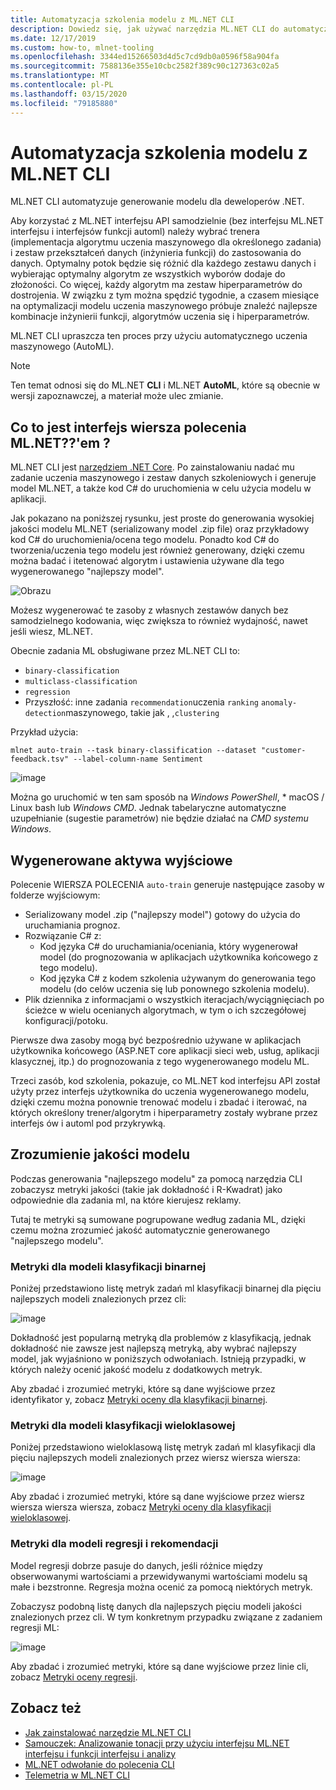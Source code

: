 ```yaml
---
title: Automatyzacja szkolenia modelu z ML.NET CLI
description: Dowiedz się, jak używać narzędzia ML.NET CLI do automatycznego uczenia najlepszego modelu z wiersza polecenia.
ms.date: 12/17/2019
ms.custom: how-to, mlnet-tooling
ms.openlocfilehash: 3344ed15266503d4d5c7cd9db0a0596f58a904fa
ms.sourcegitcommit: 7588136e355e10cbc2582f389c90c127363c02a5
ms.translationtype: MT
ms.contentlocale: pl-PL
ms.lasthandoff: 03/15/2020
ms.locfileid: "79185880"
---
```

# <a name="automate-model-training-with-the-mlnet-cli"></a>Automatyzacja szkolenia modelu z ML.NET CLI

ML.NET CLI automatyzuje generowanie modelu dla deweloperów .NET.

Aby korzystać z ML.NET interfejsu API samodzielnie (bez interfejsu ML.NET interfejsu i interfejsów funkcji automl) należy wybrać trenera (implementacja algorytmu uczenia maszynowego dla określonego zadania) i zestaw przekształceń danych (inżynieria funkcji) do zastosowania do danych. Optymalny potok będzie się różnić dla każdego zestawu danych i wybierając optymalny algorytm ze wszystkich wyborów dodaje do złożoności. Co więcej, każdy algorytm ma zestaw hiperparametrów do dostrojenia. W związku z tym można spędzić tygodnie, a czasem miesiące na optymalizacji modelu uczenia maszynowego próbuje znaleźć najlepsze kombinacje inżynierii funkcji, algorytmów uczenia się i hiperparametrów.

ML.NET CLI upraszcza ten proces przy użyciu automatycznego uczenia maszynowego (AutoML).

> [!NOTE]
> Ten temat odnosi się do ML.NET **CLI** i ML.NET **AutoML**, które są obecnie w wersji zapoznawczej, a materiał może ulec zmianie.

## <a name="what-is-the-mlnet-command-line-interface-cli"></a>Co to jest interfejs wiersza polecenia ML.NET??'em ?

ML.NET CLI jest [narzędziem .NET Core](../core/tools/global-tools.md). Po zainstalowaniu nadać mu zadanie uczenia maszynowego i zestaw danych szkoleniowych i generuje model ML.NET, a także kod C# do uruchomienia w celu użycia modelu w aplikacji.

Jak pokazano na poniższej rysunku, jest proste do generowania wysokiej jakości modelu ML.NET (serializowany model .zip file) oraz przykładowy kod C# do uruchomienia/ocena tego modelu. Ponadto kod C# do tworzenia/uczenia tego modelu jest również generowany, dzięki czemu można badać i itetenować algorytm i ustawienia używane dla tego wygenerowanego "najlepszy model".

![Obrazu](media/automate-training-with-cli/cli-high-level-process.png "Silnik AutoML pracujący wewnątrz ML.NET CLI")

Możesz wygenerować te zasoby z własnych zestawów danych bez samodzielnego kodowania, więc zwiększa to również wydajność, nawet jeśli wiesz, ML.NET.

Obecnie zadania ML obsługiwane przez ML.NET CLI to:

- `binary-classification`
- `multiclass-classification`
- `regression`
- Przyszłość: inne zadania `recommendation`uczenia `ranking` `anomaly-detection`maszynowego, takie jak , ,`clustering`

Przykład użycia:

```console
mlnet auto-train --task binary-classification --dataset "customer-feedback.tsv" --label-column-name Sentiment
```

![image](media/automate-training-with-cli/cli-model-generation.gif)

Można go uruchomić w ten sam sposób na *Windows PowerShell*, * macOS / Linux bash lub *Windows CMD*. Jednak tabelaryczne automatyczne uzupełnianie (sugestie parametrów) nie będzie działać na *CMD systemu Windows*.

## <a name="output-assets-generated"></a>Wygenerowane aktywa wyjściowe

Polecenie WIERSZA POLECENIA `auto-train` generuje następujące zasoby w folderze wyjściowym:

- Serializowany model .zip ("najlepszy model") gotowy do użycia do uruchamiania prognoz.
- Rozwiązanie C# z:
  - Kod języka C# do uruchamiania/oceniania, który wygenerował model (do prognozowania w aplikacjach użytkownika końcowego z tego modelu).
  - Kod języka C# z kodem szkolenia używanym do generowania tego modelu (do celów uczenia się lub ponownego szkolenia modelu).
- Plik dziennika z informacjami o wszystkich iteracjach/wyciągnięciach po ścieżce w wielu ocenianych algorytmach, w tym o ich szczegółowej konfiguracji/potoku.

Pierwsze dwa zasoby mogą być bezpośrednio używane w aplikacjach użytkownika końcowego (ASP.NET core aplikacji sieci web, usług, aplikacji klasycznej, itp.) do prognozowania z tego wygenerowanego modelu ML.

Trzeci zasób, kod szkolenia, pokazuje, co ML.NET kod interfejsu API został użyty przez interfejs użytkownika do uczenia wygenerowanego modelu, dzięki czemu można ponownie trenować modelu i zbadać i iterować, na których określony trener/algorytm i hiperparametry zostały wybrane przez interfejs ów i automl pod przykrywką.

## <a name="understanding-the-quality-of-the-model"></a>Zrozumienie jakości modelu

Podczas generowania "najlepszego modelu" za pomocą narzędzia CLI zobaczysz metryki jakości (takie jak dokładność i R-Kwadrat) jako odpowiednie dla zadania ml, na które kierujesz reklamy.

Tutaj te metryki są sumowane pogrupowane według zadania ML, dzięki czemu można zrozumieć jakość automatycznie generowanego "najlepszego modelu".

### <a name="metrics-for-binary-classification-models"></a>Metryki dla modeli klasyfikacji binarnej

Poniżej przedstawiono listę metryk zadań ml klasyfikacji binarnej dla pięciu najlepszych modeli znalezionych przez cli:

![image](media/automate-training-with-cli/cli-binary-classification-metrics.png)

Dokładność jest popularną metryką dla problemów z klasyfikacją, jednak dokładność nie zawsze jest najlepszą metryką, aby wybrać najlepszy model, jak wyjaśniono w poniższych odwołaniach. Istnieją przypadki, w których należy ocenić jakość modelu z dodatkowych metryk.

Aby zbadać i zrozumieć metryki, które są dane wyjściowe przez identyfikator y, zobacz [Metryki oceny dla klasyfikacji binarnej](resources/metrics.md#evaluation-metrics-for-binary-classification).

### <a name="metrics-for-multi-class-classification-models"></a>Metryki dla modeli klasyfikacji wieloklasowej

Poniżej przedstawiono wieloklasową listę metryk zadań ml klasyfikacji dla pięciu najlepszych modeli znalezionych przez wiersz wiersza wiersza:

![image](media/automate-training-with-cli/cli-multiclass-classification-metrics.png)

Aby zbadać i zrozumieć metryki, które są dane wyjściowe przez wiersz wiersza wiersza wiersza, zobacz [Metryki oceny dla klasyfikacji wieloklasowej](resources/metrics.md#evaluation-metrics-for-multi-class-classification).

### <a name="metrics-for-regression-and-recommendation-models"></a>Metryki dla modeli regresji i rekomendacji

Model regresji dobrze pasuje do danych, jeśli różnice między obserwowanymi wartościami a przewidywanymi wartościami modelu są małe i bezstronne. Regresja można ocenić za pomocą niektórych metryk.

Zobaczysz podobną listę danych dla najlepszych pięciu modeli jakości znalezionych przez cli. W tym konkretnym przypadku związane z zadaniem regresji ML:

![image](media/automate-training-with-cli/cli-regression-metrics.png)

Aby zbadać i zrozumieć metryki, które są dane wyjściowe przez linie cli, zobacz [Metryki oceny regresji](resources/metrics.md#evaluation-metrics-for-regression-and-recommendation).

## <a name="see-also"></a>Zobacz też

- [Jak zainstalować narzędzie ML.NET CLI](how-to-guides/install-ml-net-cli.md)
- [Samouczek: Analizowanie tonacji przy użyciu interfejsu ML.NET interfejsu i funkcji interfejsu i analizy](tutorials/sentiment-analysis-cli.md)
- [ML.NET odwołanie do polecenia CLI](reference/ml-net-cli-reference.md)
- [Telemetria w ML.NET CLI](resources/ml-net-cli-telemetry.md)
